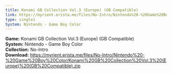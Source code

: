 ```yaml
---
title: Konami GB Collection Vol.3 (Europe) (GB Compatible)
link: https://myrient.erista.me/files/No-Intro/Nintendo%20-%20Game%20Boy%20Color/Konami%20GB%20Collection%20Vol.3%20(Europe)%20(GB%20Compatible).zip
type: single1
System: Nintendo - Game Boy Color
---
```

<b>Game:</b> Konami GB Collection Vol.3 (Europe) (GB Compatible)<br>
<b>System:</b> Nintendo - Game Boy Color<br>
<b>Collection:</b> No-Intro<br>
<b>Download:</b> https://myrient.erista.me/files/No-Intro/Nintendo%20-%20Game%20Boy%20Color/Konami%20GB%20Collection%20Vol.3%20(Europe)%20(GB%20Compatible).zip